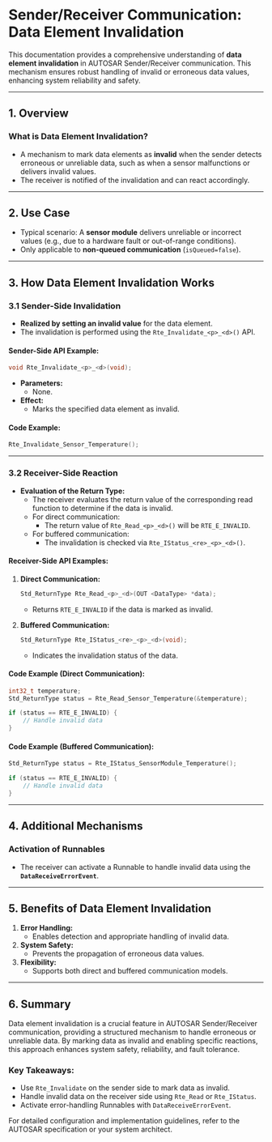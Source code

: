 # Sender/Receiver Communication: Data Element Invalidation

This documentation provides a comprehensive understanding of **data element invalidation** in AUTOSAR Sender/Receiver communication. This mechanism ensures robust handling of invalid or erroneous data values, enhancing system reliability and safety.

---

## **1. Overview**

### **What is Data Element Invalidation?**
- A mechanism to mark data elements as **invalid** when the sender detects erroneous or unreliable data, such as when a sensor malfunctions or delivers invalid values.
- The receiver is notified of the invalidation and can react accordingly.

---

## **2. Use Case**

- Typical scenario: A **sensor module** delivers unreliable or incorrect values (e.g., due to a hardware fault or out-of-range conditions).
- Only applicable to **non-queued communication** (`isQueued=false`).

---

## **3. How Data Element Invalidation Works**

### **3.1 Sender-Side Invalidation**
- **Realized by setting an invalid value** for the data element.
- The invalidation is performed using the `Rte_Invalidate_<p>_<d>()` API.

#### Sender-Side API Example:
```c
void Rte_Invalidate_<p>_<d>(void);
```
- **Parameters:**
  - None.
- **Effect:**
  - Marks the specified data element as invalid.

#### Code Example:
```c
Rte_Invalidate_Sensor_Temperature();
```

---

### **3.2 Receiver-Side Reaction**
- **Evaluation of the Return Type:**
  - The receiver evaluates the return value of the corresponding read function to determine if the data is invalid.
  - For direct communication:
    - The return value of `Rte_Read_<p>_<d>()` will be `RTE_E_INVALID`.
  - For buffered communication:
    - The invalidation is checked via `Rte_IStatus_<re>_<p>_<d>()`.

#### Receiver-Side API Examples:
1. **Direct Communication:**
   ```c
   Std_ReturnType Rte_Read_<p>_<d>(OUT <DataType> *data);
   ```
   - Returns `RTE_E_INVALID` if the data is marked as invalid.

2. **Buffered Communication:**
   ```c
   Std_ReturnType Rte_IStatus_<re>_<p>_<d>(void);
   ```
   - Indicates the invalidation status of the data.

#### Code Example (Direct Communication):
```c
int32_t temperature;
Std_ReturnType status = Rte_Read_Sensor_Temperature(&temperature);

if (status == RTE_E_INVALID) {
    // Handle invalid data
}
```

#### Code Example (Buffered Communication):
```c
Std_ReturnType status = Rte_IStatus_SensorModule_Temperature();

if (status == RTE_E_INVALID) {
    // Handle invalid data
}
```

---

## **4. Additional Mechanisms**

### **Activation of Runnables**
- The receiver can activate a Runnable to handle invalid data using the **`DataReceiveErrorEvent`**.

---

## **5. Benefits of Data Element Invalidation**

1. **Error Handling:**
   - Enables detection and appropriate handling of invalid data.
2. **System Safety:**
   - Prevents the propagation of erroneous data values.
3. **Flexibility:**
   - Supports both direct and buffered communication models.

---

## **6. Summary**

Data element invalidation is a crucial feature in AUTOSAR Sender/Receiver communication, providing a structured mechanism to handle erroneous or unreliable data. By marking data as invalid and enabling specific reactions, this approach enhances system safety, reliability, and fault tolerance.

### **Key Takeaways:**
- Use `Rte_Invalidate` on the sender side to mark data as invalid.
- Handle invalid data on the receiver side using `Rte_Read` or `Rte_IStatus`.
- Activate error-handling Runnables with `DataReceiveErrorEvent`.

For detailed configuration and implementation guidelines, refer to the AUTOSAR specification or your system architect.